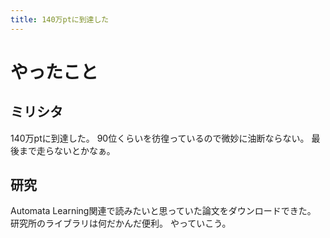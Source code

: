 ```yaml
---
title: 140万ptに到達した
---
```


# やったこと

## ミリシタ

140万ptに到達した。
90位くらいを彷徨っているので微妙に油断ならない。
最後まで走らないとかなぁ。

## 研究

Automata Learning関連で読みたいと思っていた論文をダウンロードできた。
研究所のライブラリは何だかんだ便利。
やっていこう。
